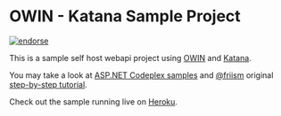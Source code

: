 OWIN - Katana Sample Project
==========================
[![endorse](https://api.coderwall.com/rafaelune/endorsecount.png)](https://coderwall.com/rafaelune)

This is a sample self host webapi project using [OWIN](http://owin.org/) and [Katana](https://katanaproject.codeplex.com/documentation).

You may take a look at [ASP.NET Codeplex samples](http://aspnet.codeplex.com/SourceControl/latest#Samples/Katana/WebApi/ReadMe.txt) and [@friism](https://github.com/friism) original [step-by-step tutorial](http://friism.com/running-owin-katana-apps-on-heroku).

Check out the sample running live on [Heroku](http://katana-sample.herokuapp.com/customer/1).